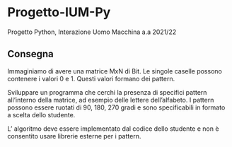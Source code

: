 # Progetto-IUM-Py
Progetto Python, Interazione Uomo Macchina a.a 2021/22 

## Consegna
Immaginiamo di avere una matrice MxN di Bit. Le singole caselle possono contenere i valori 0 e 1.
Questi valori formano dei pattern.

Sviluppare un programma che cerchi la presenza di specifici pattern all’interno della matrice, ad esempio delle lettere dell’alfabeto.
I pattern possono essere ruotati di 90, 180, 270 gradi e sono specificabili in formato a scelta dello studente.

L’ algoritmo  deve essere implementato dal codice dello studente e non è consentito usare librerie esterne per i pattern.
